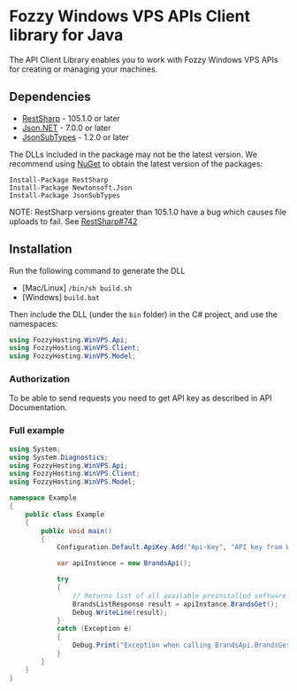 # Fozzy Windows VPS APIs Client library for Java

The API Client Library enables you to work with Fozzy Windows VPS APIs for creating or managing your machines.

## Dependencies
- [RestSharp](https://www.nuget.org/packages/RestSharp) - 105.1.0 or later
- [Json.NET](https://www.nuget.org/packages/Newtonsoft.Json/) - 7.0.0 or later
- [JsonSubTypes](https://www.nuget.org/packages/JsonSubTypes/) - 1.2.0 or later

The DLLs included in the package may not be the latest version. We recommend using [NuGet](https://docs.nuget.org/consume/installing-nuget) to obtain the latest version of the packages:
```
Install-Package RestSharp
Install-Package Newtonsoft.Json
Install-Package JsonSubTypes
```

NOTE: RestSharp versions greater than 105.1.0 have a bug which causes file uploads to fail. See [RestSharp#742](https://github.com/restsharp/RestSharp/issues/742)

<a name="installation"></a>
## Installation
Run the following command to generate the DLL
- [Mac/Linux] `/bin/sh build.sh`
- [Windows] `build.bat`

Then include the DLL (under the `bin` folder) in the C# project, and use the namespaces:
```csharp
using FozzyHosting.WinVPS.Api;
using FozzyHosting.WinVPS.Client;
using FozzyHosting.WinVPS.Model;
```



### Authorization

To be able to send requests you need to get API key as described in API Documentation.


### Full example

```csharp
using System;
using System.Diagnostics;
using FozzyHosting.WinVPS.Api;
using FozzyHosting.WinVPS.Client;
using FozzyHosting.WinVPS.Model;

namespace Example
{
    public class Example
    {
        public void main()
        {
            Configuration.Default.ApiKey.Add("Api-Key", "API key from WinVPS client area");

            var apiInstance = new BrandsApi();

            try
            {
                // Returns list of all available preinstalled software set.
                BrandsListResponse result = apiInstance.BrandsGet();
                Debug.WriteLine(result);
            }
            catch (Exception e)
            {
                Debug.Print("Exception when calling BrandsApi.BrandsGet: " + e.Message );
            }
        }
    }
}
```
